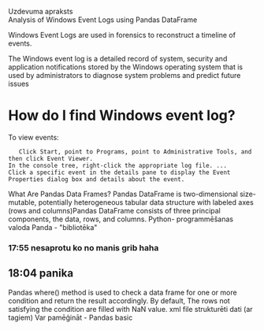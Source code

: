 Uzdevuma apraksts  
Analysis of Windows Event Logs using Pandas DataFrame

Windows Event Logs are used in forensics to reconstruct a timeline of events.

The Windows event log is a detailed record of system, security and application notifications stored by the Windows operating system that is used by administrators to diagnose system problems and predict future issues

# How do I find Windows event log?
To view events:

       Click Start, point to Programs, point to Administrative Tools, and then click Event Viewer.
    In the console tree, right-click the appropriate log file. ...
    Click a specific event in the details pane to display the Event Properties dialog box and details about the event.

What Are Pandas Data Frames? Pandas DataFrame is two-dimensional size-mutable, potentially heterogeneous tabular data structure with labeled axes (rows and columns)Pandas DataFrame consists of three principal components, the data, rows, and columns. Python- programmēšanas valoda Panda - "bibliotēka"
### 17:55 nesaprotu ko no manis grib haha
## 18:04 panika 
Pandas where() method is used to check a data frame for one or more condition and return the result accordingly. By default, The rows not satisfying the condition are filled with NaN value.
xml file strukturēti dati (ar tagiem)
Var pamēģināt - Pandas basic
